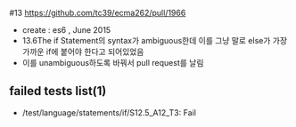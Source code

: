 #13 https://github.com/tc39/ecma262/pull/1966
- create : es6 , June 2015
- 13.6The if Statement의 syntax가 ambiguous한데 이를 그냥 말로 else가
  가장 가까운 if에 붙어야 한다고 되어있었음
- 이를 unambiguous하도록 바꿔서 pull request를 날림

## failed tests list(1)
- /test/language/statements/if/S12.5_A12_T3: Fail
